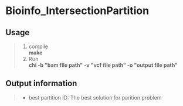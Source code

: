 # Bioinfo_IntersectionPartition

## Usage
> 1. compile<br>
>   **make**
> 2. Run<br>
>   **chi -b "bam file path" -v "vcf file path" -o "output file path"**

## Output information
>* best partition ID: The best solution for parition problem

